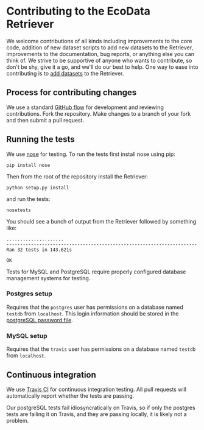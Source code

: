 # Contributing to the EcoData Retriever

We welcome contributions of all kinds including improvements to the core code,
addition of new dataset scripts to add new datasets to the Retriever,
improvements to the documentation, bug reports, or anything else you can think
of. We strive to be supportive of anyone who wants to contribute, so don't be
shy, give it a go, and we'll do our best to help.  One way to ease into contributing is to [add datasets](http://www.ecodataretriever.org/scripting.html) to the Retriever.


## Process for contributing changes

We use a standard
[GitHub flow](https://guides.github.com/introduction/flow/index.html) for
development and reviewing contributions. Fork the repository. Make changes to a
branch of your fork and then submit a pull request.


## Running the tests

We use [nose](https://nose.readthedocs.org/en/latest/) for testing. To run the
tests first install nose using pip:

`pip install nose`

Then from the root of the repository install the Retriever:

`python setup.py install`

and run the tests:

`nosetests`

You should see a bunch of output from the Retriever followed by something like:

```
.....................
----------------------------------------------------------------------
Ran 32 tests in 143.621s

OK
```

Tests for MySQL and PostgreSQL require properly configured database management
systems for testing.

### Postgres setup

Requires that the `postgres` user has permissions on a database named `testdb`
from `localhost`. This login information should be stored in the [postgreSQL
password file](http://www.postgresql.org/docs/9.1/static/libpq-pgpass.html).


### MySQL setup

Requires that the `travis` user has permissions on a database named `testdb`
from `localhost`.


## Continuous integration

We use [Travis CI](https://travis-ci.org/) for continuous integration
testing. All pull requests will automatically report whether the tests are
passing.

Our postgreSQL tests fail idiosyncratically on Travis, so if only the postgres
tests are failing it on Travis, and they are passing locally, it is likely not a
problem.
